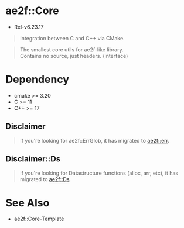 # ae2f::Core
- Rel-v6.23.17

> Integration between C and C++ via CMake.

> The smallest core utils for ae2f-like library.  
> Contains no source, just headers. (interface)

# Dependency
- cmake >= 3.20
- C >= 11
- C++ >= 17

## Disclaimer
> If you're looking for ae2f::ErrGlob, it has migrated to [ae2f::err](https://github.com/ae2f/err).

## Disclaimer::Ds
> If you're looking for Datastructure functions (alloc, arr, etc), it has migrated to [ae2f::Ds](https://github.com/ae2f/Ds)

# See Also
- ae2f::Core-Template